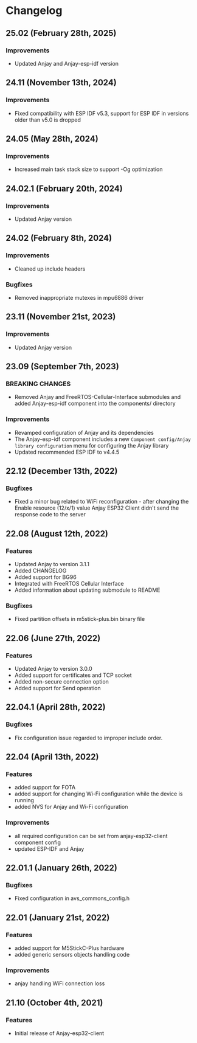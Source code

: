 # Changelog

## 25.02 (February 28th, 2025)

### Improvements
- Updated Anjay and Anjay-esp-idf version

## 24.11 (November 13th, 2024)

### Improvements
- Fixed compatibility with ESP IDF v5.3,
  support for ESP IDF in versions older than v5.0 is dropped

## 24.05 (May 28th, 2024)

### Improvements
- Increased main task stack size to support -Og optimization

## 24.02.1 (February 20th, 2024)

### Improvements
- Updated Anjay version

## 24.02 (February 8th, 2024)

### Improvements
- Cleaned up include headers

### Bugfixes
- Removed inappropriate mutexes in mpu6886 driver

## 23.11 (November 21st, 2023)

### Improvements
- Updated Anjay version

## 23.09 (September 7th, 2023)

### BREAKING CHANGES
- Removed Anjay and FreeRTOS-Cellular-Interface submodules and added Anjay-esp-idf
  component into the components/ directory

### Improvements
- Revamped configuration of Anjay and its dependencies
- The Anjay-esp-idf component includes a new `Component config/Anjay library
  configuration` menu for configuring the Anjay library
- Updated recommended ESP IDF to v4.4.5

## 22.12 (December 13th, 2022)

### Bugfixes

- Fixed a minor bug related to WiFi reconfiguration - after changing the Enable resource (12/x/1) value Anjay ESP32 Client didn't send the response code to the server

## 22.08 (August 12th, 2022)

### Features

- Updated Anjay to version 3.1.1
- Added CHANGELOG
- Added support for BG96
- Integrated with FreeRTOS Cellular Interface
- Added information about updating submodule to README

### Bugfixes

- Fixed partition offsets in m5stick-plus.bin binary file

## 22.06 (June 27th, 2022)

### Features

- Updated Anjay to version 3.0.0
- Added support for certificates and TCP socket
- Added non-secure connection option
- Added support for Send operation

## 22.04.1 (April 28th, 2022)

### Bugfixes

- Fix configuration issue regarded to improper include order.

## 22.04 (April 13th, 2022)

### Features

 - added support for FOTA
 - added support for changing Wi-Fi configuration while the device is
running
 - added NVS for Anjay and Wi-Fi configuration

### Improvements

 - all required configuration can be set from anjay-esp32-client component
config
 - updated ESP-IDF and Anjay

## 22.01.1 (January 26th, 2022)

### Bugfixes

 - Fixed configuration in avs_commons_config.h

## 22.01 (January 21st, 2022)

### Features

 - added support for M5StickC-Plus hardware
 - added generic sensors objects handling code

### Improvements

 - anjay handling WiFi connection loss

## 21.10 (October 4th, 2021)

### Features

- Initial release of Anjay-esp32-client
